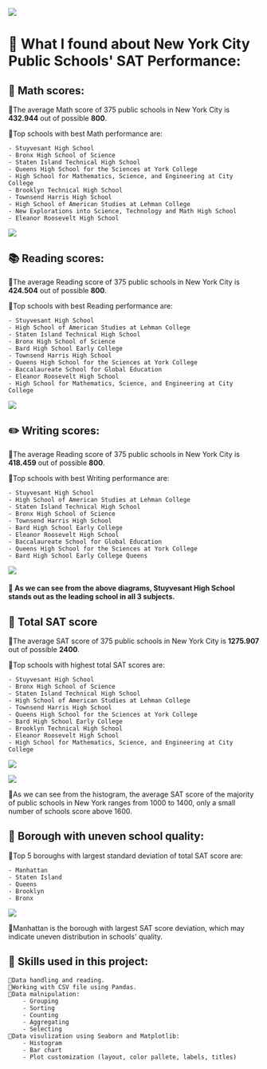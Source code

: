 ![](images/cover.png)

# 🏫 What I found about New York City Public Schools' SAT Performance:

## 🔢 Math scores:

🔹The average Math score of 375 public schools in New York City is **432.944** out of possible **800**.

🔹Top schools with best Math performance are: 
    
    - Stuyvesant High School
    - Bronx High School of Science
    - Staten Island Technical High School
    - Queens High School for the Sciences at York College
    - High School for Mathematics, Science, and Engineering at City College
    - Brooklyn Technical High School
    - Townsend Harris High School
    - High School of American Studies at Lehman College
    - New Explorations into Science, Technology and Math High School
    - Eleanor Roosevelt High School

![](images/best_math.png)

## 📚 Reading scores:

🔹The average Reading score of 375 public schools in New York City is **424.504** out of possible **800**.

🔹Top schools with best Reading performance are:

    - Stuyvesant High School
    - High School of American Studies at Lehman College
    - Staten Island Technical High School
    - Bronx High School of Science
    - Bard High School Early College
    - Townsend Harris High School
    - Queens High School for the Sciences at York College
    - Baccalaureate School for Global Education
    - Eleanor Roosevelt High School
    - High School for Mathematics, Science, and Engineering at City College

![](images/best_reading.png)

## ✏️ Writing scores:

🔹The average Reading score of 375 public schools in New York City is **418.459** out of possible **800**.

🔹Top schools with best Writing performance are:

    - Stuyvesant High School
    - High School of American Studies at Lehman College
    - Staten Island Technical High School
    - Bronx High School of Science
    - Townsend Harris High School
    - Bard High School Early College
    - Eleanor Roosevelt High School
    - Baccalaureate School for Global Education
    - Queens High School for the Sciences at York College
    - Bard High School Early College Queens

![](images/best_wri.png)

#### 📌 As we can see from the above diagrams, Stuyvesant High School stands out as the leading school in all 3 subjects.

## 💯 Total SAT score

🔹The average SAT score of 375 public schools in New York City is **1275.907** out of possible **2400**.

🔹Top schools with highest total SAT scores are:

    - Stuyvesant High School
    - Bronx High School of Science
    - Staten Island Technical High School
    - High School of American Studies at Lehman College
    - Townsend Harris High School
    - Queens High School for the Sciences at York College
    - Bard High School Early College
    - Brooklyn Technical High School
    - Eleanor Roosevelt High School
    - High School for Mathematics, Science, and Engineering at City College

![](images/top_10_bar.png)



![](images/distribution.png)

🔹As we can see from the histogram, the average SAT score of the majority of public schools in New York ranges from 1000 to 1400, only a small number of schools score above 1600. 

## 📍 Borough with uneven school quality:

🔹Top 5 boroughs with largest standard deviation of total SAT score are:

    - Manhattan   
    - Staten Island   
    - Queens   
    - Brooklyn   
    - Bronx

![](images/std.png)

🔹Manhattan is the borough with largest SAT score deviation, which may indicate uneven distribution in schools' quality.

## 🧠 Skills used in this project:
    🔹Data handling and reading.
    🔹Working with CSV file using Pandas.
    🔹Data malnipulation:
        - Grouping
        - Sorting
        - Counting
        - Aggregating
        - Selecting
    🔹Data visulization using Seaborn and Matplotlib:
        - Histogram
        - Bar chart
        - Plot customization (layout, color pallete, labels, titles)
    



